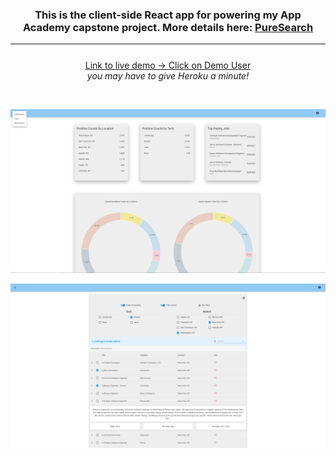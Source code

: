 <h3 align='center'>This is the client-side React app for powering my App Academy capstone project. More details here: <a href='https://github.com/ColeRutledge/pure_search'>PureSearch</a></h3>

---

<p style="margin-top: 5%" align='center'>
    <a href='https://pure-search-client.herokuapp.com' target='_blank'>Link to live demo -> Click on Demo User</a><br><i>you may have to give Heroku a minute!<i></br>
</p>

<br>

![PureSearch1](pure_search.png)

![PureSearch2](pure_search2.png)
